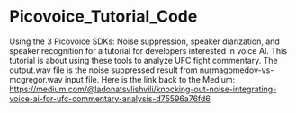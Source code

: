 # Picovoice_Tutorial_Code
Using the 3 Picovoice SDKs: Noise suppression, speaker diarization, and speaker recognition for a tutorial for developers interested in voice AI. This tutorial is about using these tools to analyze UFC fight commentary.
The output.wav file is the noise suppressed result from nurmagomedov-vs-mcgregor.wav input file.
Here is the link back to the Medium: https://medium.com/@ladonatsvlishvili/knocking-out-noise-integrating-voice-ai-for-ufc-commentary-analysis-d75596a76fd6
